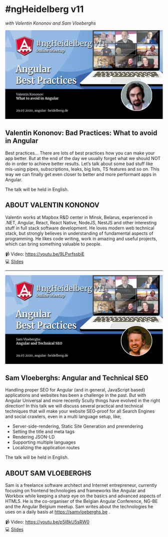 # #ngHeidelberg v11
_with Valentin Kononov and Sam Vloeberghs_

![ngHeidelbergv11_valentin.jpg](ngHeidelbergv11_valentin.jpg)

## Valentin Kononov: Bad Practices: What to avoid in Angular

Best practices… There are lots of best practices how you can make your app better. But at the end of the day we usually forget what we should NOT do in order to achieve better results. Let’s talk about some bad stuff like mis-using pipes, subscriptions, leaks, big lists, TS features and so on. This way we can finally get even closer to better and more performant apps in Angular.

The talk will be held in English.

## ABOUT VALENTIN KONONOV

Valentin works at Mapbox R&D center in Minsk, Belarus, experienced in .NET, Angular, React, React Native, NodeJS, NestJS and other interesting stuff in full stack software development. He loves modern web technical stack, but strongly believes in understanding of fundamental aspects of programming. He likes code writing, work in amazing and useful projects, which can bring something valuable to people.

📹 Video: https://youtu.be/9LPxrfssbiE  
💻 [Slides](https://slides.com/valentinkononov/angular-bad-practices-ngheidelberg)  


-----

![ngHeidelbergv11_sam.jpg](ngHeidelbergv11_sam.jpg)


## Sam Vloeberghs: Angular and Technical SEO

Handling proper SEO for Angular (and in general, JavaScript based) applications and websites has been a challenge in the past. But with Angular Universal and more recently Scully things have evolved in the right direction!
In this talk we will discuss several practical and technical techniques that will make your website SEO-proof for all Search Engines and social crawlers, even in a multi language setup, like;
- Server-side-rendering, Static Site Generation and prerendering
- Setting the title and meta tags
- Rendering JSON-LD
- Supporting multiple languages
- Localizing the application routes

The talk will be held in English.

## ABOUT SAM VLOEBERGHS

Sam is a freelance software architect and Internet entrepreneur, currently focusing on frontend technologies and frameworks like Angular and Workbox while keeping a sharp eye on the basics and advanced aspects of HTML5. He is the co-organiser of the Belgian Angular Conference, NG-BE and the Angular Belgium meetup. Sam writes about the technologies he uses on a daily basis at https://samvloeberghs.be .

📹 Video: https://youtu.be/p5I8kU5sRW0  
💻 [Slides](https://docs.google.com/presentation/d/e/2PACX-1vTiW6ENAHbWgjqBgAoPLdpj0qJwcQVsQ0jcUJ4Fu4Qgzs-EQFGvK47VFHwsSyMOljFte55B5bcdzGws/pub?start=false&loop=false&delayms=5000)  
